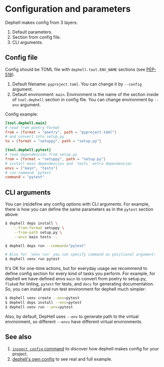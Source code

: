 # Configuration and parameters

Dephell makes config from 3 layers:

1. Default parameters.
2. Section from config file.
3. CLI arguments.

## Config file

Config should be TOML file with `dephell.tool.ENV_NAME` sections (see [PEP-518](https://www.python.org/dev/peps/pep-0518/#tool-table)).

1. Default filename: `pyproject.toml`. You can change it by `--config` argument.
1. Default environment: `main`. Environment is the name of the section inside of `tool.dephell` section in config file. You can change environment by `--env` argument.

Config example:

```toml
[tool.dephell.main]
# read from poetry format
from = {format = "poetry", path = "pyproject.toml"}
# and convert into setup.py
to = {format = "setuppy", path = "setup.py"}

[tool.dephell.pytest]
# read dependencies from setup.py
from = {format = "setuppy", path = "setup.py"}
# install main dependencies and `tests` extra dependencies
envs = ["main", "tests"]
# run command `pytest`
command = "pytest"
```

## CLI arguments

You can (re)define any config options with CLI arguments. For example, there is how you can define the same parameters as in the `pytest` section above:

```bash
$ dephell deps install \
    --from-format setuppy \
    --from-path setup.py \
    --envs main tests --

$ dephell deps run --command="pytest"

# Also for `venv run` you can specify command as positional argument:
$ dephell venv run pytest
```

It's OK for one-time actions, but for everyday usage we recommend to define config section for every kind of tasks you perform. For example, for dephell we have defined envs `main` to convert from poetry to setup.py, `flake8` for linting, `pytest` for tests, and `docs` for generating documentation. So, you can install and run test environment for dephell much simpler:

```bash
$ dephell venv create --env=pytest
$ dephell deps install --env=pytest
$ dephell venv run --env=pytest
```

Also, by default, DepHell uses `--env` to generate path to the virtual environment, so different `--envs` have different virtual environments.

## See also

1. [`inspect config` command](cmd-inspect-config) to discover how dephell makes config for your project.
1. [dephell's own config](https://github.com/dephell/dephell/blob/master/pyproject.toml) to see real and full example.

